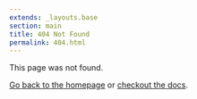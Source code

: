 ```yaml
---
extends: _layouts.base
section: main
title: 404 Not Found
permalink: 404.html
---
```


This page was not found. 

[Go back to the homepage](/) or [checkout the docs](/docs/introduction).
